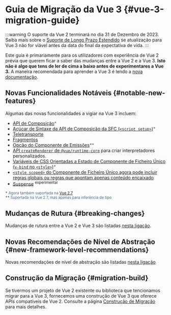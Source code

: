# Guia de Migração da Vue 3 {#vue-3-migration-guide}

:::warning O suporte da Vue 2 terminará no dia 31 de Dezembro de 2023.
Saiba mais sobre o [Suporte de Longo Prazo Estendido](https://v2.vuejs.org/lts/) se atualização para Vue 3 não for viável antes da data do final da expectativa de vida.
:::

Este guia é primariamente para os utilizadores com experiência de Vue 2 prévia que querem ficar a saber das mudanças entre a Vue 2 e a Vue 3. **Isto não é algo que tens de ler de cima a baixo antes de experimentares a Vue 3.** A maneira recomendada para aprender a Vue 3 é lendo a [nova documentação](https://pt.vuejs.org). 

<!-- VueMastery Start -->
<script setup>
import VueMasteryWidget from '../VueMastery.vue'
</script>
<VueMasteryWidget/>
<!-- VueMastery End -->

## Novas Funcionalidades Notáveis {#notable-new-features}

Algumas das novas funcionalidades a vigiar na Vue 3 incluem:

- [API de Composição](https://pt.vuejs.org/guide/extras/composition-api-faq)<span class="note">\*</span>
- [Açúcar de Sintaxe da API de Composição da SFC (`<script setup>`)](https://pt.vuejs.org/api/sfc-script-setup)<span class="note">\*</span>
- [Teletransporte](https://pt.vuejs.org/guide/built-ins/teleport)
- [Fragmentos](./new/fragments)
- [Opção do Componente de Emissões](https://pt.vuejs.org/api/options-state#emits)<span class="note">\*\*</span>
- [API `createRenderer` de `@vue/runtime-core`](https://pt.vuejs.org/api/custom-renderer) para criar interpretadores personalizados.
- [Variáveis de CSS Orientadas a Estado de Componente de Ficheiro Único (`v-bind` no `<style>`)](https://pt.vuejs.org/api/sfc-css-features#v-bind-in-css)<span class="note">\*</span>
- [`<style scoped>` do Componente de Ficheiro Único agora pode incluir regras globais ou regras que apontam apenas conteúdo encaixado](https://github.com/vuejs/rfcs/blob/master/active-rfcs/0023-scoped-styles-changes.md)
- [Suspense](https://pt.vuejs.org/guide/built-ins/suspense) <sup class="warning">experimental</sup>

<sub class="note"><b>\*</b> Agora também suportada na <a href="https://blog.vuejs.org/posts/vue-2-7-naruto.html" target="_blank">Vue 2.7</a></sub><br>
<sub class="note"><b>\*\*</b> Suportada na Vue 2.7, mas apenas para inferência de tipo</sub>

## Mudanças de Rutura {#breaking-changes}

Mudanças de rutura entre a Vue 2 e Vue 3 são listadas [nesta ligação](./breaking-changes/).

## Novas Recomendações de Nível de Abstração {#new-framework-level-recommendations}

Novas recomendações de nível de abstração são listadas [nesta ligação](./recommendations)

## Construção da Migração {#migration-build}

Se tivermos um projeto de Vue 2 existente ou biblioteca que tencionamos migrar para a Vue 3, fornecemos uma construção de Vue 3 que oferece APIs compatíveis de Vue 2. Consulte a página [Construção de Migração](./migration-build) para mais detalhes.

<style>
.note {
  color: #476582;
}
</style>
